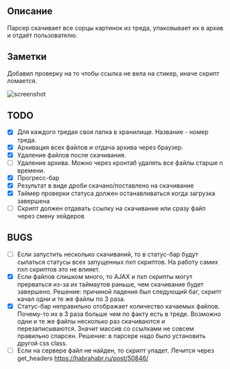 ## Описание
Парсер скачивает все сорцы картинок из треда, упаковывает их в архив и отдаёт пользователю.

## Заметки
Добавил проверку на то чтобы ссылка не вела на стикер, иначе скрипт ломается.

![screenshot](https://github.com/grigoryMovchan/2ch_get_img/blob/master/images/download_animation_0.gif)

## TODO

- [x] Для каждого тредая своя папка в хранилище. Название - номер треда.
- [x] Архивация всех файлов и отдача архива через браузер.
- [x] Удаление файлов после скачивания.
- [ ] Удаление архива. Можно через кронтаб удалять все файлы старше n времени.
- [x] Прогресс-бар
- [x] Результат в виде дроби скачано/поставлено на скачивание
- [x] Таймер проверки статуса должен останавливаться когда загрузка завершена
- [ ] Скрипт должен отдавать ссылку на скачивание или сразу файл через смену хейдеров

## BUGS
- [ ] Если запустить несколько скачиваний, то в статус-бар будут сыпаться статусы всех запущенных пхп скриптов. На работу самих пхп скриптов это не влияет.
- [x] Если файлов слишком много, то AJAX и пхп скрипты могут прерваться из-за их таймаутов раньше, чем скачивание будет завершено. Решение: причиной падения был следующий баг, скрипт качал одни и те же файлы по 3 раза.
- [x] Статус-бар неправильно отображает количество качаемых файлов. Почему-то их в 3 раза больше чем по факту есть в треде. Возможно одни и те же файлы несколько раз скачиваются и перезаписываются. Значит массив со ссылками не совсем правильно спарсен. Решение: в парсере надо было установить другой css class.
- [ ] Если на сервере файл не найден, то скрипт упадет. Лечится через get_headers https://habrahabr.ru/post/50846/